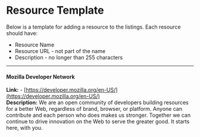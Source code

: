 Resource Template
=================

Below is a template for adding a resource to the listings. Each resource should
have:

* Resource Name
* Resource URL - not part of the name
* Description - no longer than 255 characters

---

#### Mozilla Developer Network  
**Link:** -
[https://developer.mozilla.org/en-US/](https://developer.mozilla.org/en-US/)  
**Description:** We are an open community of developers building resources for a
better Web, regardless of brand, browser, or platform. Anyone can contribute and
each person who does makes us stronger. Together we can continue to drive
innovation on the Web to serve the greater good. It starts here, with you.
